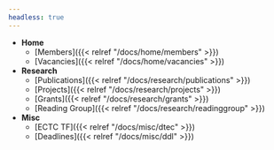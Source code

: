 ```yaml
---
headless: true
---
```


- **Home**
  - [Members]({{< relref "/docs/home/members" >}}) 
  - [Vacancies]({{< relref "/docs/home/vacancies" >}}) 
- **Research**
  - [Publications]({{< relref "/docs/research/publications" >}}) 
  - [Projects]({{< relref "/docs/research/projects" >}}) 
  - [Grants]({{< relref "/docs/research/grants" >}})
  - [Reading Group]({{< relref "/docs/research/readinggroup" >}})
- **Misc**
  - [ECTC TF]({{< relref "/docs/misc/dtec" >}})
  - [Deadlines]({{< relref "/docs/misc/ddl" >}})
<br />
